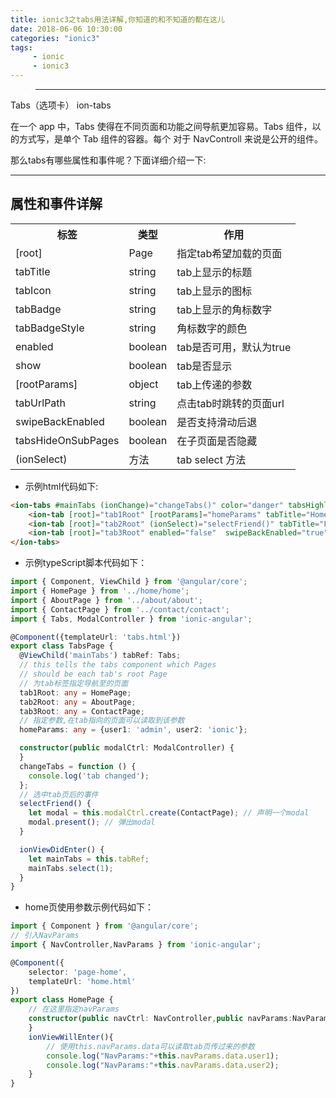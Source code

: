 ```yaml
---
title: ionic3之tabs用法详解,你知道的和不知道的都在这儿
date: 2018-06-06 10:30:00
categories: "ionic3"
tags:
     - ionic
     - ionic3
---
```


> ***

Tabs（选项卡）
ion-tabs

在一个 app 中，Tabs 使得在不同页面和功能之间导航更加容易。Tabs 组件，以 <ion-tabs> 的方式写，是单个 Tab 组件的容器。每个 <ion-tab> 对于 NavControll 来说是公开的组件。

那么tabs有哪些属性和事件呢？下面详细介绍一下: 

 ***
 <!-- more -->

## 属性和事件详解

<table> 
  <tr> 
    <th>标签</th> 
    <th>类型</th> 
    <th>作用</th> 
  </tr>
  <tr> 
    <td>[root]</td> 
    <td>Page</td> 
    <td>指定tab希望加载的页面</td> 
  </tr> 
  <tr> 
    <td>tabTitle</td> 
    <td>string</td> 
    <td>tab上显示的标题</td> 
  </tr> 
  <tr> 
    <td>tabIcon</td> 
    <td>string</td> 
    <td>tab上显示的图标</td> 
  </tr> 
  <tr> 
    <td>tabBadge</td> 
    <td>string</td> 
    <td>tab上显示的角标数字</td> 
  </tr> 
  <tr> 
    <td>tabBadgeStyle</td> 
    <td>string</td> 
    <td>角标数字的颜色</td> 
  </tr>
 <tr> 
   <td>enabled</td> 
   <td>boolean</td> 
   <td>tab是否可用，默认为true</td> 
 </tr> 
 <tr> 
   <td>show</td> 
   <td>boolean</td> 
   <td>tab是否显示</td> 
 </tr> 
 <tr> 
   <td>[rootParams]</td> 
   <td>object</td> 
   <td>tab上传递的参数</td> 
 </tr>  
 <tr> 
   <td>tabUrlPath</td> 
   <td>string</td> 
   <td>点击tab时跳转的页面url</td> 
 </tr>  
 <tr> 
   <td>swipeBackEnabled</td> 
   <td>boolean</td> 
   <td>是否支持滑动后退</td> 
 </tr>  
 <tr> 
   <td>tabsHideOnSubPages</td> 
   <td>boolean</td> 
   <td>在子页面是否隐藏</td> 
 </tr>  
 <tr> 
   <td>(ionSelect)</td> 
   <td>方法</td> 
   <td>tab select 方法</td> 
 </tr>  
</table>

* 示例html代码如下:

```html
<ion-tabs #mainTabs (ionChange)="changeTabs()" color="danger" tabsHighlight="true">
    <ion-tab [root]="tab1Root" [rootParams]="homeParams" tabTitle="Home" tabIcon="home"></ion-tab>
    <ion-tab [root]="tab2Root" (ionSelect)="selectFriend()" tabTitle="Friends" tabIcon="aperture" tabBadge="3" tabBadgeStyle="danger"></ion-tab>
    <ion-tab [root]="tab3Root" enabled="false"  swipeBackEnabled="true" tabTitle="Contact" tabIcon="contacts"></ion-tab>
</ion-tabs>
```

* 示例typeScript脚本代码如下：

```typescript
import { Component, ViewChild } from '@angular/core';
import { HomePage } from '../home/home';
import { AboutPage } from '../about/about';
import { ContactPage } from '../contact/contact';
import { Tabs, ModalController } from 'ionic-angular';

@Component({templateUrl: 'tabs.html'})
export class TabsPage {
  @ViewChild('mainTabs') tabRef: Tabs;
  // this tells the tabs component which Pages
  // should be each tab's root Page
  // 为tab标签指定导航至的页面
  tab1Root: any = HomePage;
  tab2Root: any = AboutPage;
  tab3Root: any = ContactPage;
  // 指定参数,在tab指向的页面可以读取到该参数
  homeParams: any = {user1: 'admin', user2: 'ionic'};

  constructor(public modalCtrl: ModalController) {
  }
  changeTabs = function () {
    console.log('tab changed');
  };
  // 选中tab页后的事件
  selectFriend() {
    let modal = this.modalCtrl.create(ContactPage); // 声明一个modal
    modal.present(); // 弹出modal
  }

  ionViewDidEnter() {
    let mainTabs = this.tabRef;
    mainTabs.select(1);
  }
}
```

* home页使用参数示例代码如下：
```typescript
import { Component } from '@angular/core';
// 引入NavParams
import { NavController,NavParams } from 'ionic-angular';

@Component({
    selector: 'page-home',
    templateUrl: 'home.html'
})
export class HomePage {
    // 在这里指定navParams
    constructor(public navCtrl: NavController,public navParams:NavParams) {
    }
    ionViewWillEnter(){
        // 使用this.navParams.data可以读取tab页传过来的参数
        console.log("NavParams:"+this.navParams.data.user1);
        console.log("NavParams:"+this.navParams.data.user2);
    }
}
```
